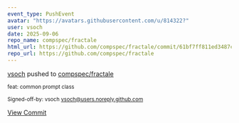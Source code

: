 ```yaml
---
event_type: PushEvent
avatar: "https://avatars.githubusercontent.com/u/814322?"
user: vsoch
date: 2025-09-06
repo_name: compspec/fractale
html_url: https://github.com/compspec/fractale/commit/61bf7ff811ed3487c778a1326741468cac5e75ef
repo_url: https://github.com/compspec/fractale
---
```


<a href='https://github.com/vsoch' target='_blank'>vsoch</a> pushed to <a href='https://github.com/compspec/fractale' target='_blank'>compspec/fractale</a>

<small>feat: common prompt class

Signed-off-by: vsoch <vsoch@users.noreply.github.com></small>

<a href='https://github.com/compspec/fractale/commit/61bf7ff811ed3487c778a1326741468cac5e75ef' target='_blank'>View Commit</a>